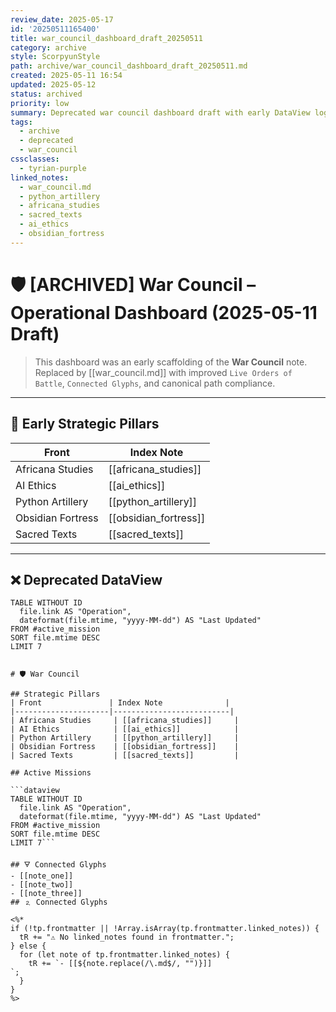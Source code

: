 ```yaml
---
review_date: 2025-05-17
id: '20250511165400'
title: war_council_dashboard_draft_20250511
category: archive
style: ScorpyunStyle
path: archive/war_council_dashboard_draft_20250511.md
created: 2025-05-11 16:54
updated: 2025-05-12
status: archived
priority: low
summary: Deprecated war council dashboard draft with early DataView logic and partial strategic pillar mapping. Superseded by `war_council.md`.
tags:
  - archive
  - deprecated
  - war_council
cssclasses:
  - tyrian-purple
linked_notes:
  - war_council.md
  - python_artillery
  - africana_studies
  - sacred_texts
  - ai_ethics
  - obsidian_fortress
---
```


# 🛡️ [ARCHIVED] War Council – Operational Dashboard (2025-05-11 Draft)

> This dashboard was an early scaffolding of the **War Council** note.  
> Replaced by [[war_council.md]] with improved `Live Orders of Battle`, `Connected Glyphs`, and canonical path compliance.

---

## 🧭 Early Strategic Pillars

| Front               | Index Note              |
|---------------------|--------------------------|
| Africana Studies     | [[africana_studies]]     |
| AI Ethics            | [[ai_ethics]]            |
| Python Artillery     | [[python_artillery]]     |
| Obsidian Fortress    | [[obsidian_fortress]]    |
| Sacred Texts         | [[sacred_texts]]         |

---

## ❌ Deprecated DataView

```dataview
TABLE WITHOUT ID
  file.link AS "Operation",
  dateformat(file.mtime, "yyyy-MM-dd") AS "Last Updated"
FROM #active_mission
SORT file.mtime DESC
LIMIT 7


# 🛡️ War Council

## Strategic Pillars
| Front               | Index Note              |
|---------------------|--------------------------|
| Africana Studies     | [[africana_studies]]     |
| AI Ethics            | [[ai_ethics]]            |
| Python Artillery     | [[python_artillery]]     |
| Obsidian Fortress    | [[obsidian_fortress]]    |
| Sacred Texts         | [[sacred_texts]]         |

## Active Missions

```dataview
TABLE WITHOUT ID
  file.link AS "Operation",
  dateformat(file.mtime, "yyyy-MM-dd") AS "Last Updated"
FROM #active_mission
SORT file.mtime DESC
LIMIT 7```

## 🜃 Connected Glyphs
- [[note_one]]
- [[note_two]]
- [[note_three]]
## 🄃 Connected Glyphs

<%*
if (!tp.frontmatter || !Array.isArray(tp.frontmatter.linked_notes)) {
  tR += "⚠️ No linked_notes found in frontmatter.";
} else {
  for (let note of tp.frontmatter.linked_notes) {
    tR += `- [[${note.replace(/\.md$/, "")}]]
`;
  }
}
%>
